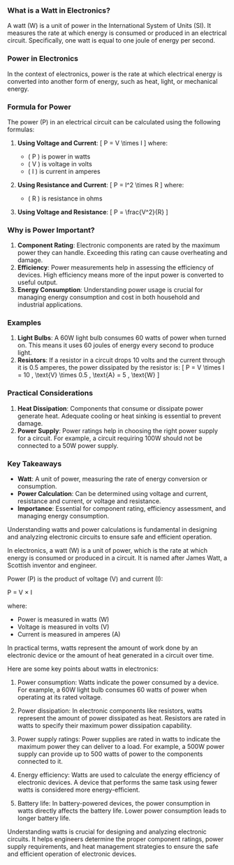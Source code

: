 ### What is a Watt in Electronics?

A watt (W) is a unit of power in the International System of Units (SI). It measures the rate at which energy is consumed or produced in an electrical circuit. Specifically, one watt is equal to one joule of energy per second.

###  Power in Electronics

In the context of electronics, power is the rate at which electrical energy is converted into another form of energy, such as heat, light, or mechanical energy. 

### Formula for Power

The power (P) in an electrical circuit can be calculated using the following formulas:

1. **Using Voltage and Current**:
   \[
   P = V \times I
   \]
   where:
   - \( P \) is power in watts
   - \( V \) is voltage in volts
   - \( I \) is current in amperes

2. **Using Resistance and Current**:
   \[
   P = I^2 \times R
   \]
   where:
   - \( R \) is resistance in ohms

3. **Using Voltage and Resistance**:
   \[
   P = \frac{V^2}{R}
   \]

### Why is Power Important?

1. **Component Rating**: Electronic components are rated by the maximum power they can handle. Exceeding this rating can cause overheating and damage.
2. **Efficiency**: Power measurements help in assessing the efficiency of devices. High efficiency means more of the input power is converted to useful output.
3. **Energy Consumption**: Understanding power usage is crucial for managing energy consumption and cost in both household and industrial applications.

### Examples

1. **Light Bulbs**: A 60W light bulb consumes 60 watts of power when turned on. This means it uses 60 joules of energy every second to produce light.
2. **Resistors**: If a resistor in a circuit drops 10 volts and the current through it is 0.5 amperes, the power dissipated by the resistor is:
   \[
   P = V \times I = 10 \, \text{V} \times 0.5 \, \text{A} = 5 \, \text{W}
   \]

### Practical Considerations

1. **Heat Dissipation**: Components that consume or dissipate power generate heat. Adequate cooling or heat sinking is essential to prevent damage.
2. **Power Supply**: Power ratings help in choosing the right power supply for a circuit. For example, a circuit requiring 100W should not be connected to a 50W power supply.

### Key Takeaways

- **Watt**: A unit of power, measuring the rate of energy conversion or consumption.
- **Power Calculation**: Can be determined using voltage and current, resistance and current, or voltage and resistance.
- **Importance**: Essential for component rating, efficiency assessment, and managing energy consumption.

Understanding watts and power calculations is fundamental in designing and analyzing electronic circuits to ensure safe and efficient operation.

In electronics, a watt (W) is a unit of power, which is the rate at which energy is consumed or produced in a circuit. It is named after James Watt, a Scottish inventor and engineer.

Power (P) is the product of voltage (V) and current (I):

P = V × I

where:
- Power is measured in watts (W)
- Voltage is measured in volts (V)
- Current is measured in amperes (A)

In practical terms, watts represent the amount of work done by an electronic device or the amount of heat generated in a circuit over time.

Here are some key points about watts in electronics:

1. Power consumption: Watts indicate the power consumed by a device. For example, a 60W light bulb consumes 60 watts of power when operating at its rated voltage.

2. Power dissipation: In electronic components like resistors, watts represent the amount of power dissipated as heat. Resistors are rated in watts to specify their maximum power dissipation capability.

3. Power supply ratings: Power supplies are rated in watts to indicate the maximum power they can deliver to a load. For example, a 500W power supply can provide up to 500 watts of power to the components connected to it.

4. Energy efficiency: Watts are used to calculate the energy efficiency of electronic devices. A device that performs the same task using fewer watts is considered more energy-efficient.

5. Battery life: In battery-powered devices, the power consumption in watts directly affects the battery life. Lower power consumption leads to longer battery life.

Understanding watts is crucial for designing and analyzing electronic circuits. It helps engineers determine the proper component ratings, power supply requirements, and heat management strategies to ensure the safe and efficient operation of electronic devices.

